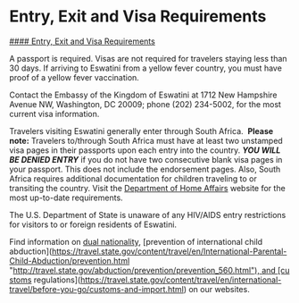 # Entry, Exit and Visa Requirements

[#### Entry, Exit and Visa Requirements](javascript:void(0); "Entry, Exit and Visa Requirements")

A passport is required. Visas are not required for travelers staying less than 30 days. If arriving to Eswatini from a yellow fever country, you must have proof of a yellow fever vaccination.

Contact the Embassy of the Kingdom of Eswatini at 1712 New Hampshire Avenue NW, Washington, DC 20009; phone (202) 234-5002, for the most current visa information.

Travelers visiting Eswatini generally enter through South Africa.  **Please note:** Travelers to/through South Africa must have at least two unstamped visa pages in their passports upon each entry into the country. ***YOU WILL BE DENIED ENTRY*** if you do not have two consecutive blank visa pages in your passport. This does not include the endorsement pages. Also, South Africa requires additional documentation for children traveling to or transiting the country. Visit the [Department of Home Affairs](https://travel.state.gov/content/travel/en/international-travel/International-Travel-Country-Information-Pages/SouthAfrica.html#ExternalPopup) website for the most up-to-date requirements.

The U.S. Department of State is unaware of any HIV/AIDS entry restrictions for visitors to or foreign residents of Eswatini.

Find information on [dual nationality](https://travel.state.gov/content/travel/en/international-travel/before-you-go/travelers-with-special-considerations/Dual-Nationality-Travelers.html "http://travel.state.gov/travel/cis_pa_tw/cis/cis_1753.html"), [prevention of international child abduction](https://travel.state.gov/content/travel/en/International-Parental-Child-Abduction/prevention.html "http://travel.state.gov/abduction/prevention/prevention_560.html"), and [customs regulations](https://travel.state.gov/content/travel/en/international-travel/before-you-go/customs-and-import.html) on our websites.